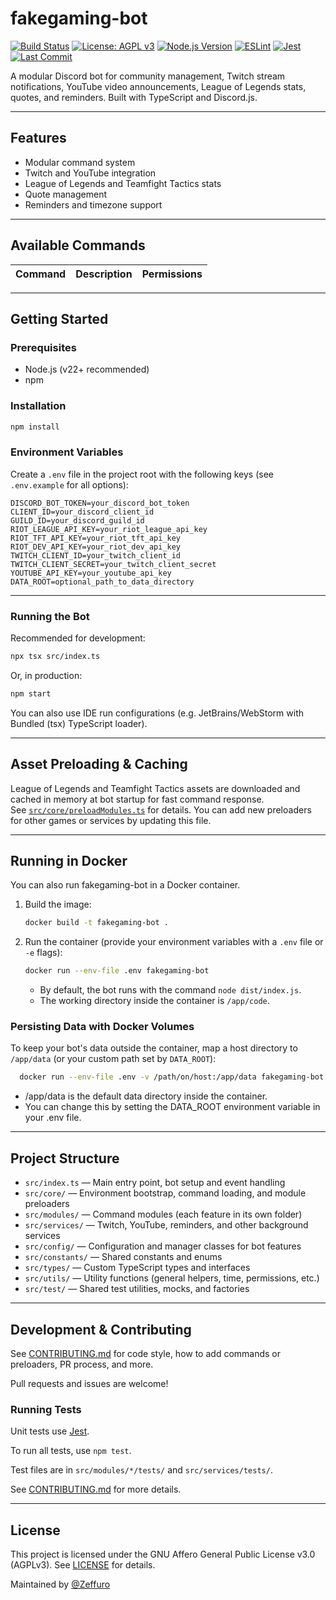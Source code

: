# fakegaming-bot

[![Build Status](https://github.com/Zeffuro/fakegaming-bot/actions/workflows/ci.yml/badge.svg)](https://github.com/Zeffuro/fakegaming-bot/actions)
[![License: AGPL v3](https://img.shields.io/badge/License-AGPLv3-blue.svg)](LICENSE)
[![Node.js Version](https://img.shields.io/badge/node-%3E=22.0.0-brightgreen)](https://nodejs.org/)
[![ESLint](https://img.shields.io/badge/code_style-eslint-blue.svg)](https://eslint.org/)
[![Jest](https://img.shields.io/badge/tested_with-jest-99424f.svg?logo=jest)](https://jestjs.io/)
[![Last Commit](https://img.shields.io/github/last-commit/Zeffuro/fakegaming-bot)](https://github.com/Zeffuro/fakegaming-bot/commits)

A modular Discord bot for community management, Twitch stream notifications, YouTube video announcements, League of
Legends stats, quotes, and reminders. Built with TypeScript and Discord.js.

---

## Features

- Modular command system
- Twitch and YouTube integration
- League of Legends and Teamfight Tactics stats
- Quote management
- Reminders and timezone support

---

## Available Commands

<!-- COMMAND_TABLE_START -->
| Command | Description | Permissions |
|---------|-------------|-------------|
<!-- COMMAND_TABLE_END -->
---

## Getting Started

### Prerequisites

- Node.js (v22+ recommended)
- npm

### Installation

```bash
npm install
```

### Environment Variables

Create a `.env` file in the project root with the following keys (see `.env.example` for all options):

```
DISCORD_BOT_TOKEN=your_discord_bot_token
CLIENT_ID=your_discord_client_id
GUILD_ID=your_discord_guild_id
RIOT_LEAGUE_API_KEY=your_riot_league_api_key
RIOT_TFT_API_KEY=your_riot_tft_api_key
RIOT_DEV_API_KEY=your_riot_dev_api_key
TWITCH_CLIENT_ID=your_twitch_client_id
TWITCH_CLIENT_SECRET=your_twitch_client_secret
YOUTUBE_API_KEY=your_youtube_api_key
DATA_ROOT=optional_path_to_data_directory
```

---

### Running the Bot

Recommended for development:

```bash
npx tsx src/index.ts
```

Or, in production:

```bash
npm start
```

You can also use IDE run configurations (e.g. JetBrains/WebStorm with Bundled (tsx) TypeScript loader).

---

## Asset Preloading & Caching

League of Legends and Teamfight Tactics assets are downloaded and cached in memory at bot startup for fast command
response.  
See [`src/core/preloadModules.ts`](src/core/preloadModules.ts) for details. You can add new preloaders for other games
or services by updating this file.

---

## Running in Docker

You can also run fakegaming-bot in a Docker container.

1. Build the image:
    ```bash
    docker build -t fakegaming-bot .
    ```
2. Run the container (provide your environment variables with a `.env` file or `-e` flags):
    ```bash
    docker run --env-file .env fakegaming-bot
    ```
    - By default, the bot runs with the command `node dist/index.js`.
    - The working directory inside the container is `/app/code`.

### Persisting Data with Docker Volumes

To keep your bot's data outside the container, map a host directory to `/app/data` (or your custom path set by
`DATA_ROOT`):

```bash
  docker run --env-file .env -v /path/on/host:/app/data fakegaming-bot
```

- /app/data is the default data directory inside the container.
- You can change this by setting the DATA_ROOT environment variable in your .env file.

---

## Project Structure

- `src/index.ts` — Main entry point, bot setup and event handling
- `src/core/` — Environment bootstrap, command loading, and module preloaders
- `src/modules/` — Command modules (each feature in its own folder)
- `src/services/` — Twitch, YouTube, reminders, and other background services
- `src/config/` — Configuration and manager classes for bot features
- `src/constants/` — Shared constants and enums
- `src/types/` — Custom TypeScript types and interfaces
- `src/utils/` — Utility functions (general helpers, time, permissions, etc.)
- `src/test/` — Shared test utilities, mocks, and factories

---

## Development & Contributing

See [CONTRIBUTING.md](./CONTRIBUTING.md) for code style, how to add commands or preloaders, PR process, and more.

Pull requests and issues are welcome!

### Running Tests

Unit tests use [Jest](https://jestjs.io/).

To run all tests, use `npm test`.

Test files are in `src/modules/*/tests/` and `src/services/tests/`.

See [CONTRIBUTING.md](./CONTRIBUTING.md) for more details.

---

## License

This project is licensed under the GNU Affero General Public License v3.0 (AGPLv3).
See [LICENSE](./LICENSE) for details.

Maintained by [@Zeffuro](https://github.com/Zeffuro)